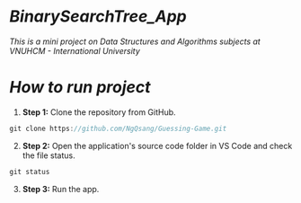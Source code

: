# **_BinarySearchTree_App_**
_This is a mini project on Data Structures and Algorithms subjects at VNUHCM - International University_

# **_How to run project_**

1. **Step 1:** Clone the repository from GitHub.
```c
git clone https://github.com/NgQsang/Guessing-Game.git
```
2. **Step 2:** Open the application's source code folder in VS Code and check the file status.
```c
git status
```
3. **Step 3:** Run the app.
